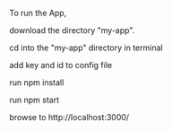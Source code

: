 To run the App,

download the directory "my-app".

cd into the "my-app" directory in terminal

add key and id to config file

run npm install

run npm start

browse to http://localhost:3000/
